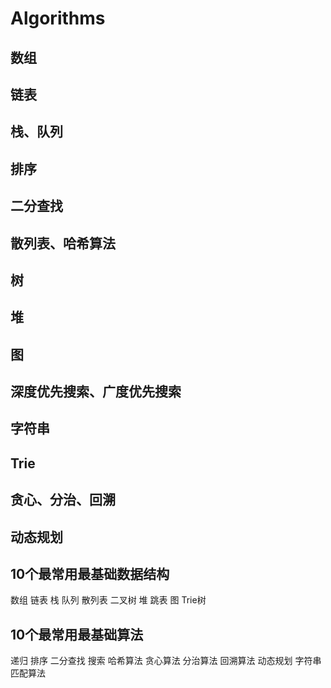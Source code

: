 # Algorithms

## 数组
## 链表
## 栈、队列
## 排序
## 二分查找
## 散列表、哈希算法
## 树
## 堆
## 图
## 深度优先搜索、广度优先搜索
## 字符串
## Trie
## 贪心、分治、回溯
## 动态规划

## 10个最常用最基础数据结构
数组
链表
栈
队列
散列表
二叉树
堆
跳表
图
Trie树
## 10个最常用最基础算法
递归
排序
二分查找
搜索
哈希算法
贪心算法
分治算法
回溯算法
动态规划
字符串匹配算法
